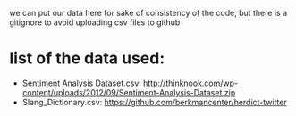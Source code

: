 we can put our data here for sake of consistency of the code, but there is a gitignore to avoid uploading csv files to github

# list of the data used:
* Sentiment Analysis Dataset.csv: http://thinknook.com/wp-content/uploads/2012/09/Sentiment-Analysis-Dataset.zip
* Slang_Dictionary.csv: https://github.com/berkmancenter/herdict-twitter
